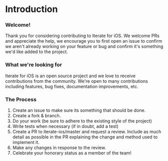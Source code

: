# Introduction

### Welcome!

Thank you for considering contributing to Iterate for iOS. We welcome PRs and appreciate the help, we encourage you to first open an issue to confirm we aren't already working on your feature or bug and confirm it's something we'd like added to the project.

### What we're looking for

Iterate for iOS is an open source project and we love to receive contributions from the community. We're open to many contributions including features, bug fixes, documentation improvements, etc.

### The Process

1. Create an issue to make sure its something that should be done.
2. Create a fork & branch.
3. Do your work (be sure to adhere to the existing style of the project)
4. Write tests when necessary (if in doubt, add a test)
5. Create a PR to iterate-ios/master and request a review. Include as much detail as possible in the PR explaining the change and method used to implement it.
6. Make any changes in response to the review.
7. Celebrate your honorary status as a member of the team!
